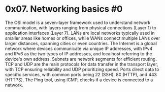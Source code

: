 # 0x07. Networking basics #0

The OSI model is a seven-layer framework used to understand network 
communication, with layers ranging from physical connections (Layer 1) to 
application interfaces (Layer 7). LANs are local networks typically used in 
smaller areas like homes or offices, while WANs connect multiple LANs over 
larger distances, spanning cities or even countries. The Internet is a global 
network where devices communicate via unique IP addresses, with IPv4 and IPv6 
as the two types of IP addresses, and localhost referring to the device's own 
address. Subnets are network segments for efficient routing. TCP and UDP are 
the main protocols for data transfer in the transport layer, with TCP ensuring 
reliability and UDP prioritizing speed. Ports direct data to specific services,
with common ports being 22 (SSH), 80 (HTTP), and 443 (HTTPS). The Ping tool, 
using ICMP, checks if a device is connected to a network.
